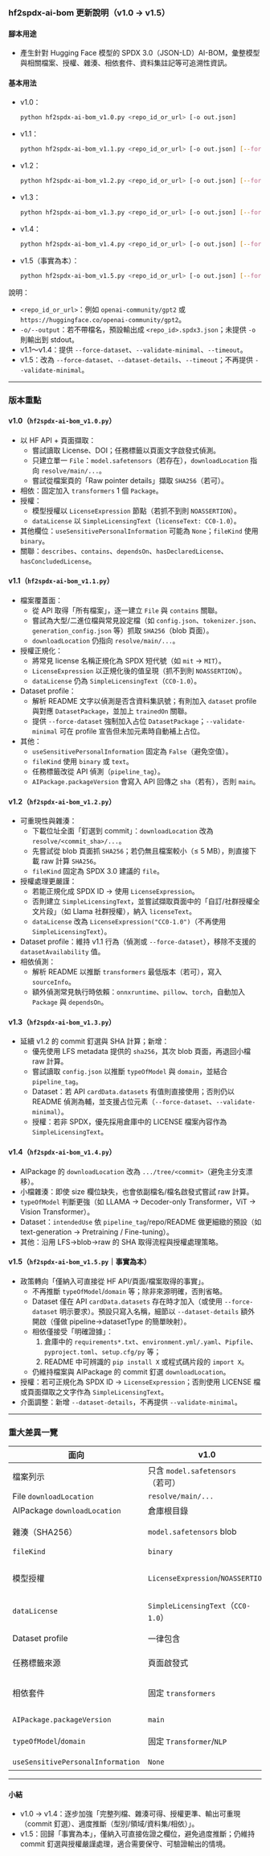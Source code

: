 ### hf2spdx-ai-bom 更新說明（v1.0 → v1.5）

#### 腳本用途
- 產生針對 Hugging Face 模型的 SPDX 3.0（JSON-LD）AI-BOM，彙整模型與相關檔案、授權、雜湊、相依套件、資料集註記等可追溯性資訊。

#### 基本用法
- v1.0：
  ```bash
  python hf2spdx-ai-bom_v1.0.py <repo_id_or_url> [-o out.json]
  ```
- v1.1：
  ```bash
  python hf2spdx-ai-bom_v1.1.py <repo_id_or_url> [-o out.json] [--force-dataset] [--validate-minimal] [--timeout 30]
  ```
- v1.2：
  ```bash
  python hf2spdx-ai-bom_v1.2.py <repo_id_or_url> [-o out.json] [--force-dataset] [--validate-minimal] [--timeout 30]
  ```
- v1.3：
  ```bash
  python hf2spdx-ai-bom_v1.3.py <repo_id_or_url> [-o out.json] [--force-dataset] [--validate-minimal] [--timeout 30]
  ```
- v1.4：
  ```bash
  python hf2spdx-ai-bom_v1.4.py <repo_id_or_url> [-o out.json] [--force-dataset] [--validate-minimal] [--timeout 30]
  ```
- v1.5（事實為本）：
  ```bash
  python hf2spdx-ai-bom_v1.5.py <repo_id_or_url> [-o out.json] [--force-dataset] [--dataset-details] [--timeout 30]
  ```

說明：
- `<repo_id_or_url>`：例如 `openai-community/gpt2` 或 `https://huggingface.co/openai-community/gpt2`。
- `-o/--output`：若不帶檔名，預設輸出成 `<repo_id>.spdx3.json`；未提供 `-o` 則輸出到 stdout。
- v1.1～v1.4：提供 `--force-dataset`、`--validate-minimal`、`--timeout`。
- v1.5：改為 `--force-dataset`、`--dataset-details`、`--timeout`；不再提供 `--validate-minimal`。

---

### 版本重點

#### v1.0（`hf2spdx-ai-bom_v1.0.py`）
- 以 HF API + 頁面擷取：
  - 嘗試讀取 License、DOI；任務標籤以頁面文字啟發式偵測。
  - 只建立單一 `File`：`model.safetensors`（若存在），`downloadLocation` 指向 `resolve/main/...`。
  - 嘗試從檔案頁的「Raw pointer details」擷取 `SHA256`（若可）。
- 相依：固定加入 `transformers` 1 個 `Package`。
- 授權：
  - 模型授權以 `LicenseExpression` 節點（若抓不到則 `NOASSERTION`）。
  - `dataLicense` 以 `SimpleLicensingText`（`licenseText: CC0-1.0`）。
- 其他欄位：`useSensitivePersonalInformation` 可能為 `None`；`fileKind` 使用 `binary`。
- 關聯：`describes`、`contains`、`dependsOn`、`hasDeclaredLicense`、`hasConcludedLicense`。

#### v1.1（`hf2spdx-ai-bom_v1.1.py`）
- 檔案覆蓋面：
  - 從 API 取得「所有檔案」，逐一建立 `File` 與 `contains` 關聯。
  - 嘗試為大型/二進位檔與常見設定檔（如 `config.json`、`tokenizer.json`、`generation_config.json` 等）抓取 `SHA256`（blob 頁面）。
  - `downloadLocation` 仍指向 `resolve/main/...`。
- 授權正規化：
  - 將常見 license 名稱正規化為 SPDX 短代號（如 `mit` → `MIT`）。
  - `LicenseExpression` 以正規化後的值呈現（抓不到則 `NOASSERTION`）。
  - `dataLicense` 仍為 `SimpleLicensingText`（`CC0-1.0`）。
- Dataset profile：
  - 解析 README 文字以偵測是否含資料集訊號；有則加入 `dataset` profile 與對應 `DatasetPackage`，並加上 `trainedOn` 關聯。
  - 提供 `--force-dataset` 強制加入占位 `DatasetPackage`；`--validate-minimal` 可在 profile 宣告但未加元素時自動補上占位。
- 其他：
  - `useSensitivePersonalInformation` 固定為 `False`（避免空值）。
  - `fileKind` 使用 `binary` 或 `text`。
  - 任務標籤改從 API 偵測（`pipeline_tag`）。
  - `AIPackage.packageVersion` 會寫入 API 回傳之 `sha`（若有），否則 `main`。

#### v1.2（`hf2spdx-ai-bom_v1.2.py`）
- 可重現性與雜湊：
  - 下載位址全面「釘選到 commit」：`downloadLocation` 改為 `resolve/<commit_sha>/...`。
  - 先嘗試從 blob 頁面抓 `SHA256`；若仍無且檔案較小（≤ 5 MB），則直接下載 raw 計算 `SHA256`。
  - `fileKind` 固定為 SPDX 3.0 建議的 `file`。
- 授權處理更嚴謹：
  - 若能正規化成 SPDX ID → 使用 `LicenseExpression`。
  - 否則建立 `SimpleLicensingText`，並嘗試擷取頁面中的「自訂/社群授權全文片段」（如 Llama 社群授權），納入 `licenseText`。
  - `dataLicense` 改為 `LicenseExpression("CC0-1.0")`（不再使用 `SimpleLicensingText`）。
- Dataset profile：維持 v1.1 行為（偵測或 `--force-dataset`），移除不支援的 `datasetAvailability` 值。
- 相依偵測：
  - 解析 README 以推斷 `transformers` 最低版本（若可），寫入 `sourceInfo`。
  - 額外偵測常見執行時依賴：`onnxruntime`、`pillow`、`torch`，自動加入 `Package` 與 `dependsOn`。

#### v1.3（`hf2spdx-ai-bom_v1.3.py`）
- 延續 v1.2 的 commit 釘選與 SHA 計算；新增：
  - 優先使用 LFS metadata 提供的 `sha256`，其次 blob 頁面，再退回小檔 raw 計算。
  - 嘗試讀取 `config.json` 以推斷 `typeOfModel` 與 `domain`，並結合 `pipeline_tag`。
  - Dataset：若 API `cardData.datasets` 有值則直接使用；否則仍以 README 偵測為輔，並支援占位元素（`--force-dataset`、`--validate-minimal`）。
  - 授權：若非 SPDX，優先採用倉庫中的 LICENSE 檔案內容作為 `SimpleLicensingText`。

#### v1.4（`hf2spdx-ai-bom_v1.4.py`）
- AIPackage 的 `downloadLocation` 改為 `.../tree/<commit>`（避免主分支漂移）。
- 小檔雜湊：即使 size 欄位缺失，也會依副檔名/檔名啟發式嘗試 raw 計算。
- `typeOfModel` 判斷更強（如 LLAMA → Decoder-only Transformer，ViT → Vision Transformer）。
- Dataset：`intendedUse` 依 `pipeline_tag`/repo/README 做更細緻的預設（如 text-generation → Pretraining / Fine-tuning）。
- 其他：沿用 LFS→blob→raw 的 SHA 取得流程與授權處理策略。

#### v1.5（`hf2spdx-ai-bom_v1.5.py`｜事實為本）
- 政策轉向「僅納入可直接從 HF API/頁面/檔案取得的事實」。
  - 不再推斷 `typeOfModel`/`domain` 等；除非來源明確，否則省略。
  - Dataset 僅在 API `cardData.datasets` 存在時才加入（或使用 `--force-dataset` 明示要求）。預設只寫入名稱，細節以 `--dataset-details` 額外開啟（僅做 pipeline→datasetType 的簡單映射）。
  - 相依僅接受「明確證據」：
    1) 倉庫中的 `requirements*.txt`、`environment.yml/.yaml`、`Pipfile`、`pyproject.toml`、`setup.cfg/py` 等；
    2) README 中可辨識的 `pip install X` 或程式碼片段的 `import X`。
  - 仍維持檔案與 AIPackage 的 commit 釘選 `downloadLocation`。
- 授權：若可正規化為 SPDX ID → `LicenseExpression`；否則使用 LICENSE 檔或頁面擷取之文字作為 `SimpleLicensingText`。
- 介面調整：新增 `--dataset-details`，不再提供 `--validate-minimal`。

---

### 重大差異一覽

| 面向 | v1.0 | v1.1 | v1.2 | v1.3 | v1.4 | v1.5 |
|---|---|---|---|---|---|---|
| 檔案列示 | 只含 `model.safetensors`（若可） | 列出 API 中所有檔案 | 同 v1.1 | 同 v1.1 | 同 v1.1 | 同 v1.1 |
| File `downloadLocation` | `resolve/main/...` | `resolve/main/...` | `resolve/<commit_sha>/...` | `resolve/<commit_sha>/...` | `resolve/<commit_sha>/...` | `resolve/<commit_sha>/...` |
| AIPackage `downloadLocation` | 倉庫根目錄 | 倉庫根目錄 | 倉庫根目錄 | 倉庫根目錄 | `.../tree/<commit>` | `.../tree/<commit>` |
| 雜湊（SHA256） | `model.safetensors` blob | 大型/常見檔案自 blob | blob→小檔 raw | LFS→blob→小檔 raw | LFS→blob→小檔 raw（含 size 缺失之啟發式） | 同 v1.4 |
| `fileKind` | `binary` | `binary`/`text` | `file` | `file` | `file` | `file` |
| 模型授權 | `LicenseExpression`/`NOASSERTION` | `LicenseExpression`（SPDX） | SPDX→`LicenseExpression`；否則 `SimpleLicensingText`（頁面片段） | 同 v1.2，但偏好 LICENSE 檔 | 同 v1.3 | 同 v1.3 |
| `dataLicense` | `SimpleLicensingText`（`CC0-1.0`） | 同 v1.0 | `LicenseExpression("CC0-1.0")` | 同 v1.2 | 同 v1.2 | 同 v1.2 |
| Dataset profile | 一律包含 | 偵測/旗標，可占位 | 同 v1.1（移除不支援值） | `cardData.datasets` 優先 + 偵測/占位 | 更細緻 intendedUse | 僅 `cardData.datasets` 或 `--force-dataset`；預設僅名稱，`--dataset-details` 可含 `datasetType` |
| 任務標籤來源 | 頁面啟發式 | HF API `pipeline_tag` | 同 v1.1 | 同 v1.1 | 同 v1.1 | 同 v1.1 |
| 相依套件 | 固定 `transformers` | 固定 `transformers` | `transformers`（含版本提示）+ 偵測常見依賴 | 同 v1.2 | 同 v1.2 | 僅憑證據（requirements/environment/pyproject/setup/Pipfile + README 的 pip/import）；無預設 |
| `AIPackage.packageVersion` | `main` | API `sha` 或 `main` | `sha`（釘選） | `sha`（釘選） | `sha`（釘選） | `sha`（釘選） |
| `typeOfModel`/`domain` | 固定 `Transformer`/`NLP` | 固定 | 固定 | 由 `config.json`/pipeline 推斷 | 更強啟發式 | 省略（不推斷） |
| `useSensitivePersonalInformation` | `None` | `False` | `False` | `False` | `False` | 省略 |

---

#### 小結
- v1.0 → v1.4：逐步加強「完整列檔、雜湊可得、授權更準、輸出可重現（commit 釘選）、適度推斷（型別/領域/資料集/相依）」。
- v1.5：回歸「事實為本」，僅納入可直接佐證之欄位，避免過度推斷；仍維持 commit 釘選與授權嚴謹處理，適合需要保守、可驗證輸出的情境。